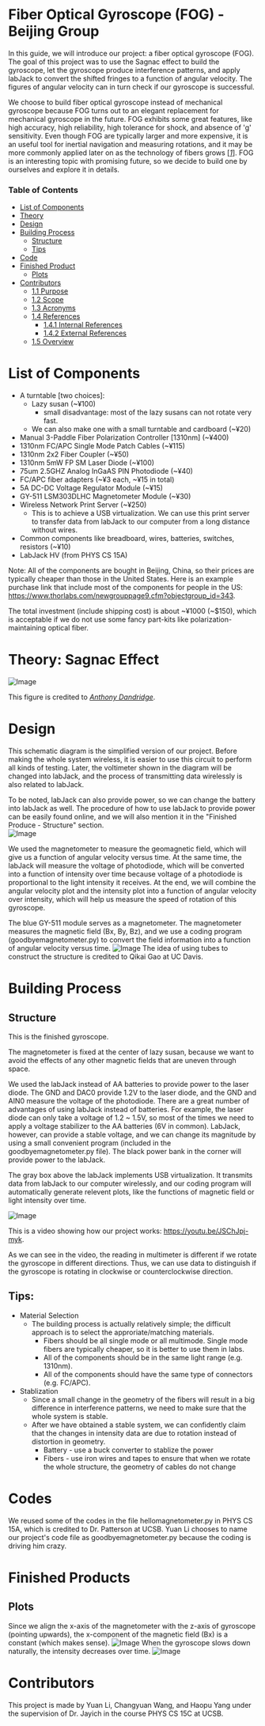 # Fiber Optical Gyroscope (FOG) - Beijing Group
In this guide, we will introduce our project: a fiber optical gyroscope (FOG). The goal of this project was to use the Sagnac effect to build the gyroscope, let the gyroscope produce interference patterns, and apply labJack to convert the shifted fringes to a function of angular velocity. The figures of angular velocity can in turn check if our gyroscope is successful.  
  
We choose to build fiber optical gyroscope instead of mechanical gyroscope because FOG turns out to an elegant replacement for mechanical gyroscope in the future. FOG exhibits some great features, like high accuracy, high reliability, high tolerance for shock, and absence of 'g' sensitivity. Even though FOG are typically larger and more expensive, it is an useful tool for inertial navigation and measuring rotations, and it may be more commonly applied later on as the technology of fibers grows [<cite>[1]</cite>]. FOG is an interesting topic with promising future, so we decide to build one by ourselves and explore it in details.

[1]: https://www.researchgate.net/publication/243781972_Fiber_Optic_Rate_Gyros_as_Replacements_for_Mechanical_Gyros

### Table of Contents

- [List of Components](#1-list-of-components)
- [Theory](#2-theory)
- [Design](#3-design)
- [Building Process](#4-building-process)
  * [Structure](#41-structure)
  * [Tips](#42-tips)
- [Code](#5-code)
- [Finished Product](#6-finished-project)
  * [Plots](#61-plots)
- [Contributors](#6-contributors)
  * [1.1 Purpose](#11-purpose)
  * [1.2 Scope](#12-scope)
  * [1.3 Acronyms](#13-acronyms)
  * [1.4 References](#14-references)
    + [1.4.1 Internal References](#141-internal-references)
    + [1.4.2 External References](#142-external-references)
  * [1.5 Overview](#15-overview)

# List of Components

- A turntable [two choices]:
  * Lazy susan (~¥100)
    + small disadvantage: most of the lazy susans can not rotate very fast.
  * We can also make one with a small turntable and cardboard (~¥20)
- Manual 3-Paddle Fiber Polarization Controller [1310nm] (~¥400)
- 1310nm FC/APC Single Mode Patch Cables (~¥115)
- 1310nm 2x2 Fiber Coupler (~¥50)
- 1310nm 5mW FP SM Laser Diode (~¥100)
- 75um 2.5GHZ Analog InGaAS PIN Photodiode (~¥40)
- FC/APC fiber adapters (~¥3 each, ~¥15 in total)
- 5A DC-DC Voltage Regulator Module (~¥15)
- GY-511 LSM303DLHC Magnetometer Module (~¥30)
- Wireless Network Print Server (~¥250)
  * This is to achieve a USB virtualization. We can use this print server to transfer data from labJack to our computer from a long distance without wires.
- Common components like breadboard, wires, batteries, switches, resistors (~¥10)
- LabJack HV (from PHYS CS 15A)

Note:
All of the components are bought in Beijing, China, so their prices are typically cheaper than those in the United States. Here is an example purchase link that include most of the components for people in the US: https://www.thorlabs.com/newgrouppage9.cfm?objectgroup_id=343.

The total investment (include shipping cost) is about \~¥1000 (\~$150), which is acceptable if we do not use some fancy part-kits like polarization-maintaining optical fiber.

# Theory: Sagnac Effect
![Image](https://github.com/Changyuan-Wang/Fiber-Optical-Gyroscope---Beijing-Group/raw/main/IMG/Sagnac%20Effect.png)
  
This figure is credited to <cite>[Anthony Dandridge][2]</cite>.

[2]: https://www.researchgate.net/figure/Basic-optical-configuration-of-the-Sagnac-interferometer-and-Ring-resonator_fig2_243755491

# Design
This schematic diagram is the simplified version of our project. Before making the whole system wireless, it is easier to use this circuit to perform all kinds of testing. Later, the voltimeter shown in the diagram will be changed into labJack, and the process of transmitting data wirelessly is also related to labJack.  
  
To be noted, labJack can also provide power, so we can change the battery into labJack as well. The procedure of how to use labJack to provide power can be easily found online, and we will also mention it in the "Finished Produce - Structure" section.  
![Image](https://github.com/Changyuan-Wang/Fiber-Optical-Gyroscope---Beijing-Group/raw/main/IMG/Circuit%20Diagram%20-%20Testing.png)

We used the magnetometer to measure the geomagnetic field, which will give us a function of angular velocity versus time. At the same time, the labJack will measure the voltage of photodiode, which will be converted into a function of intensity over time because voltage of a photodiode is proportional to the light intensity it receives. At the end, we will combine the angular velocity plot and the intensity plot into a function of angular velocity over intensity, which will help us measure the speed of rotation of this gyroscope.
  
The blue GY-511 module serves as a magnetometer. The magnetometer measures the magnetic field (Bx, By, Bz), and we use a coding program (goodbyemagnetometer.py) to convert the field information into a function of angular velocity versus time.
![Image](https://github.com/Changyuan-Wang/Fiber-Optical-Gyroscope---Beijing-Group/raw/main/IMG/LabJack%20%26%20Magnetometer.png)
The idea of using tubes to construct the structure is credited to Qikai Gao at UC Davis.


# Building Process
## Structure
This is the finished gyroscope.  
  
The magnetometer is fixed at the center of lazy susan, because we want to avoid the effects of any other magnetic fields that are uneven through space.  
  
We used the labJack instead of AA batteries to provide power to the laser diode. The GND and DAC0 provide 1.2V to the laser diode, and the GND and AIN0 measure the voltage of the photodiode. There are a great number of advantages of using labJack instead of batteries. For example, the laser diode can only take a voltage of 1.2 ~ 1.5V, so most of the times we need to apply a voltage stabilizer to the AA batteries (6V in common). LabJack, however, can provide a stable voltage, and we can change its magnitude by using a small convenient program (included in the goodbyemagnetometer.py file). The black power bank in the corner will provide power to the labJack.  
  
The gray box above the labJack implements USB virtualization. It transmits data from labJack to our computer wirelessly, and our coding program will automatically generate relevent plots, like the functions of magnetic field or light intensity over time.
  
![Image](https://github.com/Changyuan-Wang/Fiber-Optical-Gyroscope---Beijing-Group/raw/main/IMG/Structure.jpeg)
  
This is a video showing how our project works: https://youtu.be/JSChJpj-myk.  
  
As we can see in the video, the reading in multimeter is different if we rotate the gyroscope in different directions. Thus, we can use data to distinguish if the gyroscope is rotating in clockwise or counterclockwise direction.


## Tips:
  - Material Selection  
    - The building process is actually relatively simple; the difficult approach is to select the approriate/matching materials.
      * Fibers should be all single mode or all multimode. Single mode fibers are typically cheaper, so it is better to use them in labs.
      * All of the components should be in the same light range (e.g. 1310nm).
      * All of the components should have the same type of connectors (e.g. FC/APC).
  - Stablization  
    - Since a small change in the geometry of the fibers will result in a big difference in interference patterns, we need to make sure that the whole system is stable.
    - After we have obtained a stable system, we can confidently claim that the changes in intensity data are due to rotation instead of distortion in geometry.
      + Battery - use a buck converter to stablize the power
      + Fibers - use iron wires and tapes to ensure that when we rotate the whole structure, the geometry of cables do not change

# Codes
We reused some of the codes in the file hellomagnetometer.py in PHYS CS 15A, which is credited to Dr. Patterson at UCSB. Yuan Li chooses to name our project's code file as goodbyemagnetometer.py because the coding is driving him crazy.
  

# Finished Products
## Plots
Since we align the x-axis of the magnetometer with the z-axis of gyroscope (pointing upwards), the x-component of the magnetic field (Bx) is a constant (which makes sense).
![Image](https://github.com/Changyuan-Wang/Fiber-Optical-Gyroscope---Beijing-Group/raw/main/IMG/Magnetic%20Field%20(Bx%2C%20By%2C%20Bz).png)
When the gyroscope slows down naturally, the intensity decreases over time.
![Image](https://github.com/Changyuan-Wang/Fiber-Optical-Gyroscope---Beijing-Group/raw/main/IMG/Intensity%20v.s.%20Time%20(slows%20down).png)


# Contributors
This project is made by Yuan Li, Changyuan Wang, and Haopu Yang under the supervision of Dr. Jayich in the course PHYS CS 15C at UCSB.
